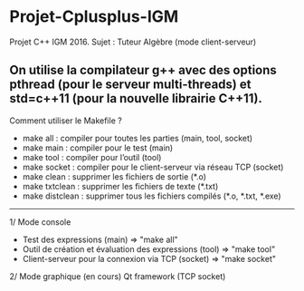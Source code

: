 # Projet-Cplusplus-IGM
Projet C++ IGM 2016. Sujet : Tuteur Algèbre (mode client-serveur)

On utilise la compilateur g++ avec des options pthread (pour le serveur multi-threads) et std=c++11 (pour la nouvelle librairie C++11). 
-----------------------------------------------------------------------------------------
Comment utiliser le Makefile ?
  + make all : compiler pour toutes les parties (main, tool, socket)
  + make main : compiler pour le test (main)
  + make tool : compiler pour l’outil (tool)
  + make socket : compiler pour le client-serveur via réseau TCP (socket)
  + make clean : supprimer les fichiers de sortie (*.o)
  + make txtclean : supprimer les fichiers de texte (*.txt)
  + make distclean : supprimer tous les fichiers compilés (*.o, *.txt, *.exe)
-----------------------------------------------------------------------------------------

1/ Mode console
+ Test des expressions (main) => "make all"
+ Outil de création et évaluation des expressions (tool) => "make tool"
+ Client-serveur pour la connexion via TCP (socket) => "make socket"

2/ Mode graphique (en cours)
Qt framework (TCP socket)
